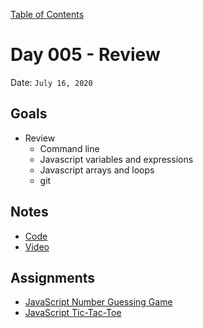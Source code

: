 [Table of Contents](/README.md)

# Day 005 - Review

Date: `July 16, 2020`

## Goals

- Review
  - Command line
  - Javascript variables and expressions
  - Javascript arrays and loops
  - git

## Notes

- [Code](./code)
- [Video](https://www.youtube.com/watch?v=SB-qEYVdvXA)

## Assignments

- [JavaScript Number Guessing Game](/assignments/js-number-guessing-game)
- [JavaScript Tic-Tac-Toe](/assignments/js-tic-tac-toe)
